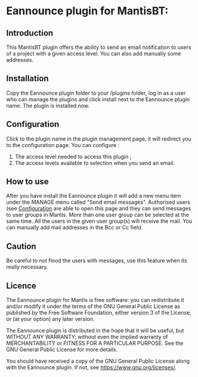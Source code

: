 # Eannounce plugin for MantisBT:

## Introduction
This MantisBT plugin offers the ability to send an email notification to users of a project with a given access level.
You can also add manually some addresses.

## Installation
Copy the Eannounce plugin folder to your <mantis>/plugins folder, log in as a user who
can manage the plugins and click install next to the Eannounce plugin name. The plugin
is installed now.

## Configuration
Click to the plugin name in the plugin management page, it will redirect you to the 
configuration page. You can configure :
1. The access level needed to access this plugin ;
2. The access levels available to selection when you send an email.

## How to use
After you have install the Eannounce plugin it will add a new menu item under the MANAGE
menu called "Send email messages". Authorised users (see [Configuration](##Configuration) are able to open
this page and they can send messages to user groups in Mantis. 
More than one user group can be selected at the same time. All the users in the given user group(s) will receive 
the mail. You can manually add mail addresses in the Bcc or Cc field.

## Caution
Be careful to not flood the users with messages, use this feature when its really necessary.

## Licence
The Eannounce plugin for Mantis is free software: you can redistribute it and/or modify
it under the terms of the GNU General Public License as published by
the Free Software Foundation, either version 3 of the License, or
(at your option) any later version.

The Eannounce plugin is distributed in the hope that it will be useful,
but WITHOUT ANY WARRANTY; without even the implied warranty of
MERCHANTABILITY or FITNESS FOR A PARTICULAR PURPOSE.  See the
GNU General Public License for more details.

You should have received a copy of the GNU General Public License
along with the Eannounce plugin.  If not, see <https://www.gnu.org/licenses/>.

